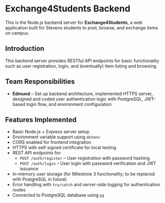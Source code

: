 # Exchange4Students Backend

This is the Node.js backend server for **Exchange4Students**, a web application built for Stevens students to post, browse, and exchange items on campus.

## Introduction

This backend server provides RESTful API endpoints for basic functionality such as user registration, login, and (eventually) item listing and browsing.

## Team Responsibilities

- **Edmund** – Set up backend architecture, implemented HTTPS server, designed and coded user authentication logic with PostgreSQL, JWT-based login flow, and environment configuration


## Features Implemented

- Basic Node.js + Express server setup
- Environment variable support using `dotenv`
- CORS enabled for frontend integration
- HTTPS with self-signed certificate for local testing
- REST API endpoints for:
  - `POST /auth/register` – User registration with password hashing
  - `POST /auth/login` – User login with password verification and JWT issuance
- In-memory user storage (for Milestone 3 functionality; to be replaced with PostgreSQL in future)
- Error handling with `try/catch` and server-side logging for authentication routes
- Connected to PostgreSQL database using `pg`